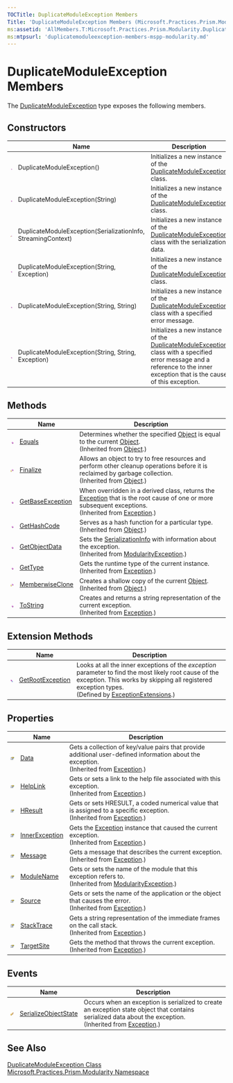 ```yaml
---
TOCTitle: DuplicateModuleException Members
Title: 'DuplicateModuleException Members (Microsoft.Practices.Prism.Modularity)'
ms:assetid: 'AllMembers.T:Microsoft.Practices.Prism.Modularity.DuplicateModuleException'
ms:mtpsurl: 'duplicatemoduleexception-members-mspp-modularity.md'
---
```


# DuplicateModuleException Members

The [DuplicateModuleException](/patterns-practices/reference/duplicatemoduleexception-class-mspp-modularity) type exposes the following members.

## Constructors

<table>
<thead>
<tr class="header">
<th> </th>
<th>Name</th>
<th>Description</th>
</tr>
</thead>
<tbody>
<tr class="odd">
<td><img src="/patterns-practices/reference/images/public-method.gif" alt="Public method"/></td>
<td>DuplicateModuleException()</td>
<td><div class="summary">
Initializes a new instance of the <a href="/patterns-practices/reference/duplicatemoduleexception-class-mspp-modularity" data-raw-source="[DuplicateModuleException](/patterns-practices/reference/duplicatemoduleexception-class-mspp-modularity)">DuplicateModuleException</a> class.
</div></td>
</tr>
<tr class="even">
<td><img src="/patterns-practices/reference/images/public-method.gif" alt="Public method"/></td>
<td>DuplicateModuleException(String)</td>
<td><div class="summary">
Initializes a new instance of the <a href="/patterns-practices/reference/duplicatemoduleexception-class-mspp-modularity" data-raw-source="[DuplicateModuleException](/patterns-practices/reference/duplicatemoduleexception-class-mspp-modularity)">DuplicateModuleException</a> class.
</div></td>
</tr>
<tr class="odd">
<td><img src="/patterns-practices/reference/images/protmethod.gif" alt="Protected method"/></td>
<td>DuplicateModuleException(SerializationInfo, StreamingContext)</td>
<td><div class="summary">
Initializes a new instance of the <a href="/patterns-practices/reference/duplicatemoduleexception-class-mspp-modularity" data-raw-source="[DuplicateModuleException](/patterns-practices/reference/duplicatemoduleexception-class-mspp-modularity)">DuplicateModuleException</a> class with the serialization data.
</div></td>
</tr>
<tr class="even">
<td><img src="/patterns-practices/reference/images/public-method.gif" alt="Public method"/></td>
<td>DuplicateModuleException(String, Exception)</td>
<td><div class="summary">
Initializes a new instance of the <a href="/patterns-practices/reference/duplicatemoduleexception-class-mspp-modularity" data-raw-source="[DuplicateModuleException](/patterns-practices/reference/duplicatemoduleexception-class-mspp-modularity)">DuplicateModuleException</a> class.
</div></td>
</tr>
<tr class="odd">
<td><img src="/patterns-practices/reference/images/public-method.gif" alt="Public method"/></td>
<td>DuplicateModuleException(String, String)</td>
<td><div class="summary">
Initializes a new instance of the <a href="/patterns-practices/reference/duplicatemoduleexception-class-mspp-modularity" data-raw-source="[DuplicateModuleException](/patterns-practices/reference/duplicatemoduleexception-class-mspp-modularity)">DuplicateModuleException</a> class with a specified error message.
</div></td>
</tr>
<tr class="even">
<td><img src="/patterns-practices/reference/images/public-method.gif" alt="Public method"/></td>
<td>DuplicateModuleException(String, String, Exception)</td>
<td><div class="summary">
Initializes a new instance of the <a href="/patterns-practices/reference/duplicatemoduleexception-class-mspp-modularity" data-raw-source="[DuplicateModuleException](/patterns-practices/reference/duplicatemoduleexception-class-mspp-modularity)">DuplicateModuleException</a> class with a specified error message and a reference to the inner exception that is the cause of this exception.
</div></td>
</tr>
</tbody>
</table>

## Methods


<table>

<thead>
<tr class="header">
<th> </th>
<th>Name</th>
<th>Description</th>
</tr>
</thead>
<tbody>
<tr class="odd">
<td><img src="/patterns-practices/reference/images/public-method.gif" alt="Public method"/></td>
<td><a href="http://msdn.microsoft.com/en-us/library/bsc2ak47" data-raw-source="[Equals](http://msdn.microsoft.com/en-us/library/bsc2ak47)">Equals</a></td>
<td><div class="summary">
Determines whether the specified <a href="http://msdn.microsoft.com/en-us/library/e5kfa45b" data-raw-source="[Object](http://msdn.microsoft.com/en-us/library/e5kfa45b)">Object</a> is equal to the current <a href="http://msdn.microsoft.com/en-us/library/e5kfa45b" data-raw-source="[Object](http://msdn.microsoft.com/en-us/library/e5kfa45b)">Object</a>.
</div>
(Inherited from <a href="http://msdn.microsoft.com/en-us/library/e5kfa45b" data-raw-source="[Object](http://msdn.microsoft.com/en-us/library/e5kfa45b)">Object</a>.)</td>
</tr>
<tr class="even">
<td><img src="/patterns-practices/reference/images/protmethod.gif" alt="Protected method"/></td>
<td><a href="http://msdn.microsoft.com/en-us/library/4k87zsw7" data-raw-source="[Finalize](http://msdn.microsoft.com/en-us/library/4k87zsw7)">Finalize</a></td>
<td><div class="summary">
Allows an object to try to free resources and perform other cleanup operations before it is reclaimed by garbage collection.
</div>
(Inherited from <a href="http://msdn.microsoft.com/en-us/library/e5kfa45b" data-raw-source="[Object](http://msdn.microsoft.com/en-us/library/e5kfa45b)">Object</a>.)</td>
</tr>
<tr class="odd">
<td><img src="/patterns-practices/reference/images/public-method.gif" alt="Public method"/></td>
<td><a href="http://msdn.microsoft.com/en-us/library/49kcee3b" data-raw-source="[GetBaseException](http://msdn.microsoft.com/en-us/library/49kcee3b)">GetBaseException</a></td>
<td><div class="summary">
When overridden in a derived class, returns the <a href="http://msdn.microsoft.com/en-us/library/c18k6c59" data-raw-source="[Exception](http://msdn.microsoft.com/en-us/library/c18k6c59)">Exception</a> that is the root cause of one or more subsequent exceptions.
</div>
(Inherited from <a href="http://msdn.microsoft.com/en-us/library/c18k6c59" data-raw-source="[Exception](http://msdn.microsoft.com/en-us/library/c18k6c59)">Exception</a>.)</td>
</tr>
<tr class="even">
<td><img src="/patterns-practices/reference/images/public-method.gif" alt="Public method"/></td>
<td><a href="http://msdn.microsoft.com/en-us/library/zdee4b3y" data-raw-source="[GetHashCode](http://msdn.microsoft.com/en-us/library/zdee4b3y)">GetHashCode</a></td>
<td><div class="summary">
Serves as a hash function for a particular type.
</div>
(Inherited from <a href="http://msdn.microsoft.com/en-us/library/e5kfa45b" data-raw-source="[Object](http://msdn.microsoft.com/en-us/library/e5kfa45b)">Object</a>.)</td>
</tr>
<tr class="odd">
<td><img src="/patterns-practices/reference/images/public-method.gif" alt="Public method"/></td>
<td><a href="/patterns-practices/reference/modularityexception-getobjectdata-method-mspp-modularity" data-raw-source="[GetObjectData](/patterns-practices/reference/modularityexception-getobjectdata-method-mspp-modularity)">GetObjectData</a></td>
<td><div class="summary">
Sets the <a href="http://msdn.microsoft.com/en-us/library/a9b6042e" data-raw-source="[SerializationInfo](http://msdn.microsoft.com/en-us/library/a9b6042e)">SerializationInfo</a> with information about the exception.
</div>
(Inherited from <a href="/patterns-practices/reference/modularityexception-class-mspp-modularity" data-raw-source="[ModularityException](/patterns-practices/reference/modularityexception-class-mspp-modularity)">ModularityException</a>.)</td>
</tr>
<tr class="even">
<td><img src="/patterns-practices/reference/images/public-method.gif" alt="Public method"/></td>
<td><a href="http://msdn.microsoft.com/en-us/library/44zb316t" data-raw-source="[GetType](http://msdn.microsoft.com/en-us/library/44zb316t)">GetType</a></td>
<td><div class="summary">
Gets the runtime type of the current instance.
</div>
(Inherited from <a href="http://msdn.microsoft.com/en-us/library/c18k6c59" data-raw-source="[Exception](http://msdn.microsoft.com/en-us/library/c18k6c59)">Exception</a>.)</td>
</tr>
<tr class="odd">
<td><img src="/patterns-practices/reference/images/protmethod.gif" alt="Protected method"/></td>
<td><a href="http://msdn.microsoft.com/en-us/library/57ctke0a" data-raw-source="[MemberwiseClone](http://msdn.microsoft.com/en-us/library/57ctke0a)">MemberwiseClone</a></td>
<td><div class="summary">
Creates a shallow copy of the current <a href="http://msdn.microsoft.com/en-us/library/e5kfa45b" data-raw-source="[Object](http://msdn.microsoft.com/en-us/library/e5kfa45b)">Object</a>.
</div>
(Inherited from <a href="http://msdn.microsoft.com/en-us/library/e5kfa45b" data-raw-source="[Object](http://msdn.microsoft.com/en-us/library/e5kfa45b)">Object</a>.)</td>
</tr>
<tr class="even">
<td><img src="/patterns-practices/reference/images/public-method.gif" alt="Public method"/></td>
<td><a href="http://msdn.microsoft.com/en-us/library/es4y6f7e" data-raw-source="[ToString](http://msdn.microsoft.com/en-us/library/es4y6f7e)">ToString</a></td>
<td><div class="summary">
Creates and returns a string representation of the current exception.
</div>
(Inherited from <a href="http://msdn.microsoft.com/en-us/library/c18k6c59" data-raw-source="[Exception](http://msdn.microsoft.com/en-us/library/c18k6c59)">Exception</a>.)</td>
</tr>
</tbody>
</table>

## Extension Methods


<table>

<thead>
<tr class="header">
<th> </th>
<th>Name</th>
<th>Description</th>
</tr>
</thead>
<tbody>
<tr class="odd">
<td><img src="/patterns-practices/reference/images/pubextension.gif" alt="Public Extension Method"/></td>
<td><a href="/patterns-practices/reference/exceptionextensions-getrootexception-method-mspp" data-raw-source="[GetRootException](/patterns-practices/reference/exceptionextensions-getrootexception-method-mspp)">GetRootException</a></td>
<td><div class="summary">
Looks at all the inner exceptions of the <em>exception</em> parameter to find the most likely root cause of the exception. This works by skipping all registered exception types.
</div>
(Defined by <a href="/patterns-practices/reference/exceptionextensions-class-mspp" data-raw-source="[ExceptionExtensions](/patterns-practices/reference/exceptionextensions-class-mspp)">ExceptionExtensions</a>.)</td>
</tr>
</tbody>
</table>

## Properties


<table>

<thead>
<tr class="header">
<th> </th>
<th>Name</th>
<th>Description</th>
</tr>
</thead>
<tbody>
<tr class="odd">
<td><img src="/patterns-practices/reference/images/pubproperty.gif" alt="Public property"/></td>
<td><a href="http://msdn.microsoft.com/en-us/library/2wyfbc48" data-raw-source="[Data](http://msdn.microsoft.com/en-us/library/2wyfbc48)">Data</a></td>
<td><div class="summary">
Gets a collection of key/value pairs that provide additional user-defined information about the exception.
</div>
(Inherited from <a href="http://msdn.microsoft.com/en-us/library/c18k6c59" data-raw-source="[Exception](http://msdn.microsoft.com/en-us/library/c18k6c59)">Exception</a>.)</td>
</tr>
<tr class="even">
<td><img src="/patterns-practices/reference/images/pubproperty.gif" alt="Public property"/></td>
<td><a href="http://msdn.microsoft.com/en-us/library/71tawy4s" data-raw-source="[HelpLink](http://msdn.microsoft.com/en-us/library/71tawy4s)">HelpLink</a></td>
<td><div class="summary">
Gets or sets a link to the help file associated with this exception.
</div>
(Inherited from <a href="http://msdn.microsoft.com/en-us/library/c18k6c59" data-raw-source="[Exception](http://msdn.microsoft.com/en-us/library/c18k6c59)">Exception</a>.)</td>
</tr>
<tr class="odd">
<td><img src="/patterns-practices/reference/images/pubproperty.gif" alt="Public property"/></td>
<td><a href="http://msdn.microsoft.com/en-us/library/sh5cw61c" data-raw-source="[HResult](http://msdn.microsoft.com/en-us/library/sh5cw61c)">HResult</a></td>
<td><div class="summary">
Gets or sets HRESULT, a coded numerical value that is assigned to a specific exception.
</div>
(Inherited from <a href="http://msdn.microsoft.com/en-us/library/c18k6c59" data-raw-source="[Exception](http://msdn.microsoft.com/en-us/library/c18k6c59)">Exception</a>.)</td>
</tr>
<tr class="even">
<td><img src="/patterns-practices/reference/images/pubproperty.gif" alt="Public property"/></td>
<td><a href="http://msdn.microsoft.com/en-us/library/902sca80" data-raw-source="[InnerException](http://msdn.microsoft.com/en-us/library/902sca80)">InnerException</a></td>
<td><div class="summary">
Gets the <a href="http://msdn.microsoft.com/en-us/library/c18k6c59" data-raw-source="[Exception](http://msdn.microsoft.com/en-us/library/c18k6c59)">Exception</a> instance that caused the current exception.
</div>
(Inherited from <a href="http://msdn.microsoft.com/en-us/library/c18k6c59" data-raw-source="[Exception](http://msdn.microsoft.com/en-us/library/c18k6c59)">Exception</a>.)</td>
</tr>
<tr class="odd">
<td><img src="/patterns-practices/reference/images/pubproperty.gif" alt="Public property"/></td>
<td><a href="http://msdn.microsoft.com/en-us/library/9btwf6wk" data-raw-source="[Message](http://msdn.microsoft.com/en-us/library/9btwf6wk)">Message</a></td>
<td><div class="summary">
Gets a message that describes the current exception.
</div>
(Inherited from <a href="http://msdn.microsoft.com/en-us/library/c18k6c59" data-raw-source="[Exception](http://msdn.microsoft.com/en-us/library/c18k6c59)">Exception</a>.)</td>
</tr>
<tr class="even">
<td><img src="/patterns-practices/reference/images/pubproperty.gif" alt="Public property"/></td>
<td><a href="/patterns-practices/reference/modularityexception-modulename-property-mspp-modularity" data-raw-source="[ModuleName](/patterns-practices/reference/modularityexception-modulename-property-mspp-modularity)">ModuleName</a></td>
<td><div class="summary">
Gets or sets the name of the module that this exception refers to.
</div>
(Inherited from <a href="/patterns-practices/reference/modularityexception-class-mspp-modularity" data-raw-source="[ModularityException](/patterns-practices/reference/modularityexception-class-mspp-modularity)">ModularityException</a>.)</td>
</tr>
<tr class="odd">
<td><img src="/patterns-practices/reference/images/pubproperty.gif" alt="Public property"/></td>
<td><a href="http://msdn.microsoft.com/en-us/library/85weac5w" data-raw-source="[Source](http://msdn.microsoft.com/en-us/library/85weac5w)">Source</a></td>
<td><div class="summary">
Gets or sets the name of the application or the object that causes the error.
</div>
(Inherited from <a href="http://msdn.microsoft.com/en-us/library/c18k6c59" data-raw-source="[Exception](http://msdn.microsoft.com/en-us/library/c18k6c59)">Exception</a>.)</td>
</tr>
<tr class="even">
<td><img src="/patterns-practices/reference/images/pubproperty.gif" alt="Public property"/></td>
<td><a href="http://msdn.microsoft.com/en-us/library/dxzhy005" data-raw-source="[StackTrace](http://msdn.microsoft.com/en-us/library/dxzhy005)">StackTrace</a></td>
<td><div class="summary">
Gets a string representation of the immediate frames on the call stack.
</div>
(Inherited from <a href="http://msdn.microsoft.com/en-us/library/c18k6c59" data-raw-source="[Exception](http://msdn.microsoft.com/en-us/library/c18k6c59)">Exception</a>.)</td>
</tr>
<tr class="odd">
<td><img src="/patterns-practices/reference/images/pubproperty.gif" alt="Public property"/></td>
<td><a href="http://msdn.microsoft.com/en-us/library/2wchw354" data-raw-source="[TargetSite](http://msdn.microsoft.com/en-us/library/2wchw354)">TargetSite</a></td>
<td><div class="summary">
Gets the method that throws the current exception.
</div>
(Inherited from <a href="http://msdn.microsoft.com/en-us/library/c18k6c59" data-raw-source="[Exception](http://msdn.microsoft.com/en-us/library/c18k6c59)">Exception</a>.)</td>
</tr>
</tbody>
</table>

## Events


<table>

<thead>
<tr class="header">
<th> </th>
<th>Name</th>
<th>Description</th>
</tr>
</thead>
<tbody>
<tr class="odd">
<td><img src="/patterns-practices/reference/images/protected-event.gif" alt="Protected event"/></td>
<td><a href="http://msdn.microsoft.com/en-us/library/ee332915" data-raw-source="[SerializeObjectState](http://msdn.microsoft.com/en-us/library/ee332915)">SerializeObjectState</a></td>
<td><div class="summary">
Occurs when an exception is serialized to create an exception state object that contains serialized data about the exception.
</div>
(Inherited from <a href="http://msdn.microsoft.com/en-us/library/c18k6c59" data-raw-source="[Exception](http://msdn.microsoft.com/en-us/library/c18k6c59)">Exception</a>.)</td>
</tr>
</tbody>
</table>

## See Also

[DuplicateModuleException Class](/patterns-practices/reference/duplicatemoduleexception-class-mspp-modularity)  
[Microsoft.Practices.Prism.Modularity Namespace](/patterns-practices/reference/mspp-modularity-namespace)